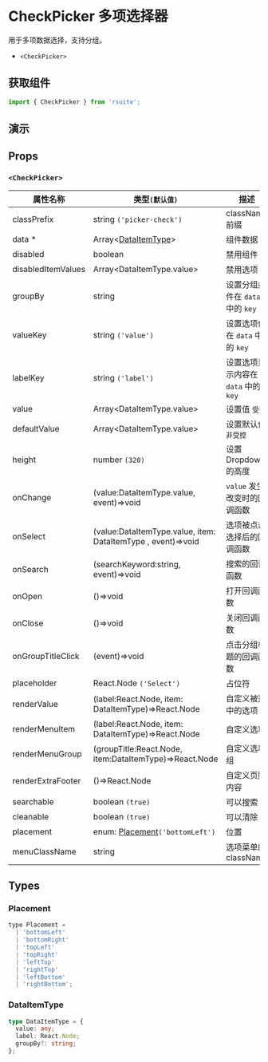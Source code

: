 # CheckPicker 多项选择器

用于多项数据选择，支持分组。

* `<CheckPicker>`

## 获取组件

```js
import { CheckPicker } from 'rsuite';
```

## 演示

<!--{demo}-->

## Props

### `<CheckPicker>`

| 属性名称           | 类型`(默认值)`                                               | 描述                                 |
| ------------------ | ------------------------------------------------------------ | ------------------------------------ |
| classPrefix        | string `('picker-check')`                                    | className 前缀                       |
| data \*            | Array&lt;[DataItemType](#DataItemType)&gt;                   | 组件数据                             |
| disabled           | boolean                                                      | 禁用组件                             |
| disabledItemValues | Array&lt;DataItemType.value&gt;                              | 禁用选项                             |
| groupBy            | string                                                       | 设置分组条件在 `data` 中的 `key`     |
| valueKey           | string `('value')`                                           | 设置选项值在 `data` 中的 `key`       |
| labelKey           | string `('label')`                                           | 设置选项显示内容在 `data` 中的 `key` |
| value              | Array&lt;DataItemType.value&gt;                              | 设置值 `受控`                        |
| defaultValue       | Array&lt;DataItemType.value&gt;                              | 设置默认值 `非受控`                  |
| height             | number `(320)`                                               | 设置 Dropdown 的高度                 |
| onChange           | (value:DataItemType.value, event)=>void                      | `value` 发生改变时的回调函数         |
| onSelect           | (value:DataItemType.value, item: DataItemType , event)=>void | 选项被点击选择后的回调函数           |
| onSearch           | (searchKeyword:string, event)=>void                          | 搜索的回调函数                       |
| onOpen             | ()=>void                                                     | 打开回调函数                         |
| onClose            | ()=>void                                                     | 关闭回调函数                         |
| onGroupTitleClick  | (event)=>void                                                | 点击分组标题的回调函数               |
| placeholder        | React.Node `('Select')`                                      | 占位符                               |
| renderValue        | (label:React.Node, item: DataItemType)=>React.Node           | 自定义被选中的选项                   |
| renderMenuItem     | (label:React.Node, item: DataItemType)=>React.Node           | 自定义选项                           |
| renderMenuGroup    | (groupTitle:React.Node, item:DataItemType)=>React.Node       | 自定义选项组                         |
| renderExtraFooter  | ()=>React.Node                                               | 自定义页脚内容                       |
| searchable         | boolean `(true)`                                             | 可以搜索                             |
| cleanable          | boolean `(true)`                                             | 可以清除                             |
| placement          | enum: [Placement](#Placement)`('bottomLeft')`                | 位置                                 |
| menuClassName      | string                                                       | 选项菜单的 className                 |

## Types

### Placement

```js
type Placement =
  | 'bottomLeft'
  | 'bottomRight'
  | 'topLeft'
  | 'topRight'
  | 'leftTop'
  | 'rightTop'
  | 'leftBottom'
  | 'rightBottom';
```

### DataItemType

```ts
type DataItemType = {
  value: any;
  label: React.Node;
  groupBy?: string;
};
```

